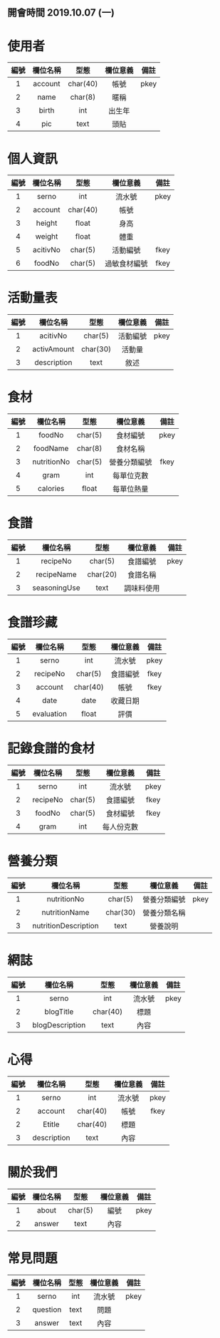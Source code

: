 開會時間 2019.10.07 (一) 
-------------------------------

使用者
=========================
|     編號    |     欄位名稱     |     型態     |     欄位意義     |     備註     |
|:-----------:|:---------------:|:------------:|:---------------:|:------------:|
|      1      |     account     |   char(40)   |       帳號      |      pkey     |
|      2      |     name        |    char(8)   |       暱稱      |               |
|      3      |     birth       |     int      |       出生年    |               |
|      4      |     pic       |     text      |        頭貼    |               |

個人資訊
=========================
|     編號    |     欄位名稱     |     型態     |     欄位意義     |     備註     |
|:-----------:|:---------------:|:------------:|:---------------:|:------------:|
|      1      |     serno       |      int     |      流水號      |     pkey    |
|      2      |     account     |   char(40)   |       帳號       |             |
|      3      |     height      |    float     |       身高      |               |
|      4      |     weight      |    float     |       體重      |               |
|      5      |     acitivNo    |    char(5)   |      活動編號    |     fkey      |
|      6      |     foodNo      |    char(5)   |   過敏食材編號   |     fkey      |

活動量表
=========================
|     編號    |     欄位名稱     |     型態     |     欄位意義     |     備註     |
|:-----------:|:---------------:|:------------:|:---------------:|:------------:|
|      1      |     acitivNo      |     char(5)     |    活動編號    |      pkey     |
|      2      |    activAmount    |     char(30)     |    活動量    |               |
|      3      |    description    |      text       |      敘述      |               |


食材
=========================
|     編號    |     欄位名稱     |     型態     |     欄位意義     |     備註     |
|:-----------:|:---------------:|:------------:|:---------------:|:------------:|
|      1      |     foodNo      |     char(5)     |     食材編號     |      pkey     |
|      2      |     foodName    |     char(8)     |     食材名稱     |               |
|      3      |     nutritionNo |     char(5)     |   營養分類編號   |      fkey     |
|      4      |     gram        |     int         |    每單位克數    |               |
|      5      |     calories    |     float       |    每單位熱量    |               |


食譜
=========================
|     編號    |     欄位名稱     |     型態     |     欄位意義     |     備註     |
|:-----------:|:---------------:|:------------:|:---------------:|:------------:|
|      1      |    recipeNo     |      char(5)     |     食譜編號     |     pkey    |
|      2      |    recipeName   |      char(20)    |     食譜名稱     |             |
|      3      |  seasoningUse   |        text      |    調味料使用    |             |


食譜珍藏
=========================
|     編號    |     欄位名稱     |     型態     |     欄位意義     |     備註     |
|:-----------:|:---------------:|:------------:|:---------------:|:------------:|
|      1      |     serno       |       int       |      流水號      |     pkey    |
|      2      |     recipeNo    |    char(5)      |     食譜編號     |     fkey    |
|      3      |     account     |     char(40)    |       帳號      |     fkey    |
|      4      |     date        |      date       |      收藏日期    |             |
|      5      |     evaluation  |      float      |       評價      |             |


記錄食譜的食材
=========================
|     編號    |     欄位名稱     |     型態     |     欄位意義     |     備註     |
|:-----------:|:---------------:|:------------:|:---------------:|:------------:|
|      1      |      serno      |       int       |   流水號   |     pkey    |
|      2      |      recipeNo   |     char(5)     |     食譜編號     |     fkey    |
|      3      |      foodNo     |     char(5)     |     食材編號     |     fkey    |
|      4      |      gram       |       int       |    每人份克數    |             |


營養分類
=========================
|     編號    |     欄位名稱     |     型態     |     欄位意義     |     備註     |
|:-----------:|:---------------:|:------------:|:---------------:|:------------:|
|      1      |   nutritionNo   |    char(5)   |    營養分類編號   |      pkey     |
|      2      |   nutritionName |    char(30)   |    營養分類名稱   |               |
|      3      |nutritionDescription|     text     |      營養說明     |               |


網誌
=========================
|     編號    |     欄位名稱     |     型態     |     欄位意義     |     備註     |
|:-----------:|:---------------:|:------------:|:---------------:|:------------:|
|      1      |      serno      |      int     |      流水號      |      pkey     |
|      2      |    blogTitle    |   char(40)   |       標題       |               |
|      3      | blogDescription |     text     |       內容       |               |


心得
=========================
|     編號    |     欄位名稱     |     型態     |     欄位意義     |     備註     |
|:-----------:|:---------------:|:------------:|:---------------:|:------------:|
|      1      |      serno      |      int     |      流水號      |      pkey     |
|      2      |     account     |   char(40)   |       帳號       |      fkey     |
|      2      |      Etitle     |   char(40)   |       標題       |               |
|      3      |   description   |     text     |       內容       |               |

關於我們
=========================
|     編號    |     欄位名稱     |     型態     |     欄位意義     |     備註     |
|:-----------:|:---------------:|:------------:|:---------------:|:------------:|
|      1      |      about      |    char(5)   |       編號       |      pkey     |
|      2      |     answer      |     text     |       內容       |               |

常見問題
=========================
|     編號    |     欄位名稱     |     型態     |     欄位意義     |     備註     |
|:-----------:|:---------------:|:------------:|:---------------:|:------------:|
|      1      |      serno      |      int     |      流水號      |      pkey     |
|      2      |    question     |     text     |       問題       |               |
|      3      |     answer      |     text     |       內容       |               |
